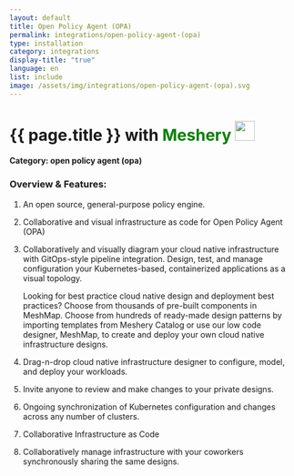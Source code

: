 ```yaml
---
layout: default
title: Open Policy Agent (OPA)
permalink: integrations/open-policy-agent-(opa)
type: installation
category: integrations
display-title: "true"
language: en
list: include
image: /assets/img/integrations/open-policy-agent-(opa).svg
---
```


<h1>{{ page.title }} with <span style="font-weight: bold; color: green;">Meshery</span> <img src="{{ page.image }}" style="width: 35px; height: 35px;" /></h1>


#### Category: open policy agent (opa)

### Overview & Features:
1. An open source, general-purpose policy engine.

2. Collaborative and visual infrastructure as code for Open Policy Agent (OPA)

4. 
    Collaboratively and visually diagram your cloud native infrastructure with GitOps-style pipeline integration. Design, test, and manage configuration your Kubernetes-based, containerized applications as a visual topology.



    Looking for best practice cloud native design and deployment best practices? Choose from thousands of pre-built components in MeshMap. Choose from hundreds of ready-made design patterns by importing templates from Meshery Catalog or use our low code designer, MeshMap, to create and deploy your own cloud native infrastructure designs.



5. Drag-n-drop cloud native infrastructure designer to configure, model, and deploy your workloads.

6. Invite anyone to review and make changes to your private designs.

7. Ongoing synchronization of Kubernetes configuration and changes across any number of clusters.

8. Collaborative Infrastructure as Code

9. Collaboratively manage infrastructure with your coworkers synchronously sharing the same designs.

